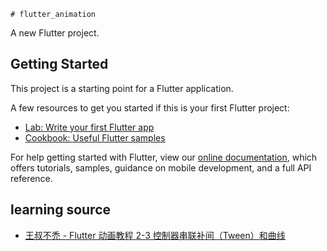     # flutter_animation

A new Flutter project.

## Getting Started

This project is a starting point for a Flutter application.

A few resources to get you started if this is your first Flutter project:

- [Lab: Write your first Flutter app](https://flutter.dev/docs/get-started/codelab)
- [Cookbook: Useful Flutter samples](https://flutter.dev/docs/cookbook)

For help getting started with Flutter, view our
[online documentation](https://flutter.dev/docs), which offers tutorials,
samples, guidance on mobile development, and a full API reference.

## learning source
- [王叔不禿 - Flutter 动画教程 2-3 控制器串联补间（Tween）和曲线](https://www.bilibili.com/video/BV1LT4y1g7MD?spm_id_from=333.999.0.0
)
